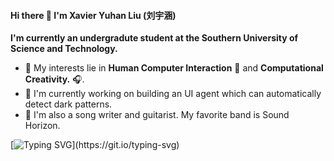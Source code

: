 #### Hi there 👋 I'm Xavier Yuhan Liu (刘宇涵)

**I'm currently an undergradute student at the Southern University of Science and Technology.**

- 🔬 My interests lie in **Human Computer Interaction** 🤖 and **Computational Creativity.** 🎧.
- 🔨 I'm currently working on building an UI agent which can automatically detect dark patterns.
- 🎼 I'm also a song writer and guitarist. My favorite band is Sound Horizon.
  
 [![Typing SVG](https://readme-typing-svg.demolab.com?font=Fira+Code&pause=1000&color=FF6600&random=false&width=550&lines=I+believe+that+everyone+is+one+in+a+billion.;Trying+to+make+the+world+a+better+place.)](https://git.io/typing-svg)
